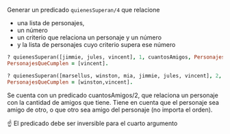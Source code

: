 Generar un predicado `quienesSuperan/4` que relacione 

* una lista de personajes, 
* un número 
* un criterio que relaciona un personaje y un número
* y la lista de personajes cuyo criterio supera ese número

``` prolog
? quienesSuperan([jimmie, jules, vincent], 1, cuantosAmigos, PersonajesQueCumplen).
PersonajesQueCumplen = [vincent].

? quienesSuperan([marsellus, winston, mia, jimmie, jules, vincent], 2, cantidadEncargos, PersonajesQueCumplen).
PersonajesQueCumplen = [winston,vincent].
```

Se cuenta con un predicado cuantosAmigos/2, que relaciona un personaje con la cantidad de amigos que tiene. Tiene en cuenta que el personaje sea amigo de otro, o que otro sea amigo del personaje (no importa el orden).

:point_up: El predicado debe ser inversible para el cuarto argumento

